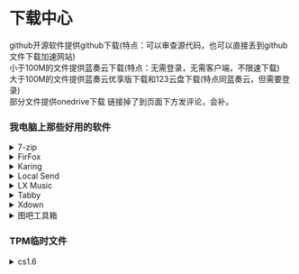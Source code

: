 # 下载中心
github开源软件提供github下载(特点：可以审查源代码，也可以直接丢到github文件下载加速网站)  
小于100M的文件提供蓝奏云下载(特点：无需登录，无需客户端，不限速下载)  
大于100M的文件提供蓝奏云优享版下载和123云盘下载(特点同蓝奏云，但需要登录)  
部分文件提供onedrive下载
链接掉了到页面下方发评论，会补。  
### 我电脑上那些好用的软件
<details>
<summary>7-zip</summary>

- 蓝奏云：https://wwhh.lanzoul.com/iUBjA32w3xva 密码:bv1m

</details>
<details>
<summary>FirFox</summary>

- 蓝奏云：https://wwhh.lanzoul.com/iX0gE32w41fi 密码:61ze

</details>
<details>
<summary>Karing</summary>

- Github：https://github.com/KaringX/karing/releases/download/v1.2.2.836/karing_1.2.2.836_windows_x64.exe
- 蓝奏云：https://wwhh.lanzoul.com/ivik832w3yyj 密码:i8b1
- OneDrive：https://1drv.ms/u/c/f11b1c10cc3896aa/EfvtLbIP5xZClWnd2hdyXhkBdUmqxyF2AWolBCT7tz6ctw?e=ypbD4n

</details>
<details>
<summary>Local Send</summary>

- Github：https://github.com/localsend/localsend/releases/download/v1.17.0/LocalSend-1.17.0-windows-x86-64.exe
- 蓝奏云：https://wwhh.lanzoul.com/i1QoC32w42ed 密码:90nt

</details>
<details>
<summary>LX Music</summary>

- Github：https://github.com/lyswhut/lx-music-desktop/releases/download/v2.11.0/lx-music-desktop-v2.11.0-x64-Setup.exe
- 蓝奏云：https://wwhh.lanzoul.com/b00efzd1za 密码:6x2s
- OneDrive：https://1drv.ms/f/c/f11b1c10cc3896aa/EisMX3DTrLFPr25ye6KW-2cBjxolSU-3E4QkklnL3VI58g?e=X9qIWS

</details>
<details>
<summary>Tabby</summary>

- Github：https://github.com/Eugeny/tabby/releases/download/v1.0.223/tabby-1.0.223-setup-x64.exe
- 蓝奏云优享版：https://www.ilanzou.com/s/Do1zY6nK
- 123云盘：https://www.123865.com/s/P0Jxjv-7glIh

</details>
<details>
<summary>Xdown</summary>

- 蓝奏云：https://wwhh.lanzoul.com/iHnmR32w48pa

</details>
<details>
<summary>图吧工具箱</summary>

- 蓝奏云优享版：https://www.ilanzou.com/s/n0fzY6yk
- 123云盘：https://www.123865.com/s/P0Jxjv-lglIh

</details>

### TPM临时文件

<details>
<summary>cs1.6</summary>

- 下载链接1: https://pan.huang1111.cn/s/eNZEaUg
- 下载链接2: https://pan.moe/s/zOoks0  

</details>
